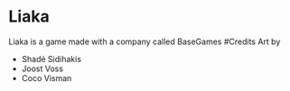 # Liaka
Liaka is a game made with a company called BaseGames
#Credits
Art by
  - Shadé Sidihakis
  - Joost Voss
  - Coco Visman
